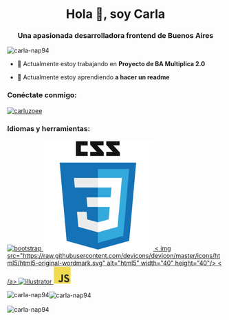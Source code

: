 <h1 align="center">Hola 👋, soy Carla</h1>
<h3 align="center">Una apasionada desarrolladora frontend de Buenos Aires</h3>

<p align="left"> <img src= "https://komarev.com/ghpvc/?username=carla-nap94&label=Profile%20views&color=0e75b6&style=flat" alt="carla-nap94" /> </p>

- 🔭 Actualmente estoy trabajando en **Proyecto de BA Multiplica 2.0**

- 🌱 Actualmente estoy aprendiendo **a hacer un readme**

<h3 align="left">Conéctate conmigo:</h3>
<p align="left">
<a href=" https://instagram.com/carluzoee" target="blank"><img align="center" src="https://raw.githubusercontent.com/rahuldkjain/github-profile-readme-generator/master/src/ images/icons/Social/instagram.svg" alt="carluzoee" height="30" width="40" /></a> </p> 

<h3 align="left">Idiomas y herramientas:</h3 >
<p align="left"> <a href="https://getbootstrap.com" target="_blank" rel="noreferrer"> <img src="https://raw.githubusercontent.com/devicons/ devicon/master/icons/bootstrap/bootstrap-plain-wordmark.svg" alt="bootstrap" width="40" height="40"/> </a> <a href="https://www.w3schools. com/css/" target="_blank" rel="noreferrer"> <img src="https://raw.githubusercontent.com/devicons/devicon/master/icons/css3/css3-original-wordmark.svg" alt ="css3" ancho="40" alto="40"/> </a> <a href="https://www.w3.org/html/" target="_blank" rel="noreferrer"> < img src="https://raw.githubusercontent.com/devicons/devicon/master/icons/html5/html5-original-wordmark.svg" alt="html5" width="40" height="40"/> < /a> <a href="https://www.adobe.com/in/products/illustrator.html" target="_blank" rel="noreferrer"> <img src="https://www.vectorlogo. zona/logos/adobe_illustrator/adobe_illustrator-icon.svg" alt="illustrator" width="40" height="40"/> </a> <a href="https://developer.mozilla.org/en- US/docs/Web/JavaScript" target="_blank" rel="noreferrer"> <img src="https://raw.githubusercontent.com/devicons/devicon/master/icons/javascript/javascript-original.svg" alt="javascript" width="40" height="40"/> </a> </p> <p>

<img align="left" src="https://github-readme-stats.vercel.app/api/top-langs?username=carla-nap94&show_icons=true&locale=en&layout=compact" alt="carla-nap94" /></p>

<p> <img align="center" src="https://github-readme-stats.vercel.app/api?username=carla-nap94&show_icons=true&locale=en" alt="carla-nap94" /></p>

<p> <img align="center" src="https://github-readme-streak-stats.herokuapp.com/?user=carla-nap94&" alt="carla-nap94" /></p>
